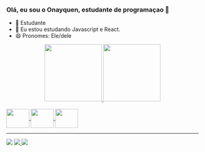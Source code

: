 ### Olá, eu sou o Onayquen, estudante de programaçao 👋


- 🔭 Estudante
- 🌱 Eu estou estudando Javascript e React.
- 😄 Pronomes: Ele/dele

<div align="center">
  <a href="https://github.com/Niikezin">
  <img height="150em" src="https://github-readme-stats.vercel.app/api?username=FelipeSousa366&show_icons=true&theme=dark&include_all_commits=true&count_private=true"/>
  <img height="150em" src="https://github-readme-stats.vercel.app/api/top-langs/?username=FelipeSousa366&layout=compact&langs_count=7&theme=dark"/>
</div>
<div style="display: inline_block"><br> 
  <img align="center" height="50" width="60" src="https://cdn.jsdelivr.net/gh/devicons/devicon/icons/html5/html5-original-wordmark.svg" />
  <img align="center" height="50" width="60" src="https://cdn.jsdelivr.net/gh/devicons/devicon/icons/css3/css3-plain-wordmark.svg" />
  <img align="center" height="50" width="60" src="https://cdn.jsdelivr.net/gh/devicons/devicon/icons/javascript/javascript-original.svg" />
</div>

<hr>

<div>
   <a href="https://instagram.com/eu_petterzin" target="_blank"><img src="https://img.shields.io/badge/-Instagram-%23E4405F?style=for-the-badge&logo=instagram&logoColor=white" target="_blank"></a>
  <a href = "mailto:Pedroonayquen15@gmail.com"><img src="https://img.shields.io/badge/-Gmail-%23333?style=for-the-badge&logo=gmail&logoColor=white" 
  target="_blank">   </a>
  <a href="https://www.linkedin.com/in/pedro-onayquen-371b63210/" target="_blank"><img src="https://img.shields.io/badge/-LinkedIn-%230077B5?style=for-the-badge&logo=linkedin&logoColor=white" target="_blank"></a> 
</div>

          

